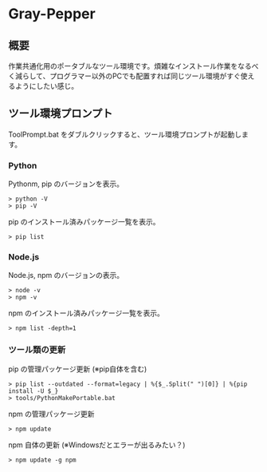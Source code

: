 # Gray-Pepper

## 概要

作業共通化用のポータブルなツール環境です。煩雑なインストール作業をなるべく減らして、プログラマー以外のPCでも配置すれば同じツール環境がすぐ使えるようにしたい感じ。

## ツール環境プロンプト

ToolPrompt.bat をダブルクリックすると、ツール環境プロンプトが起動します。

### Python

Pythonm, pip のバージョンを表示。

    > python -V
    > pip -V

pip のインストール済みパッケージ一覧を表示。

    > pip list

### Node.js

Node.js, npm のバージョンの表示。

    > node -v
    > npm -v

npm のインストール済みパッケージ一覧を表示。

    > npm list -depth=1

### ツール類の更新

pip の管理パッケージ更新 (※pip自体を含む)

    > pip list --outdated --format=legacy | %{$_.Split(" ")[0]} | %{pip install -U $_}
    > tools/PythonMakePortable.bat

npm の管理パッケージ更新

    > npm update

npm 自体の更新 (※Windowsだとエラーが出るみたい？)

    > npm update -g npm
